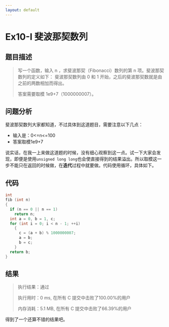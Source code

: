 ```yaml
---
layout: default
---
```


# Ex10-I 斐波那契数列

## 题目描述

>写一个函数，输入 n ，求斐波那契（Fibonacci）数列的第 n 项。斐波那契数列的定义如下：
>斐波那契数列由 0 和 1 开始，之后的斐波那契数就是由之前的两数相加而得出。
>
>答案需要取模 1e9+7（1000000007）。

## 问题分析

斐波那契数列大家都知道，不过具体到这道题目，需要注意以下几点：

- 输入是：0<=n<=100
- 答案取模1e9+7

说实话，在我一上来做这道题的时候，没有细心观察到这一点。试一下大家会发现，即便是使用`unsigned long long`也会使直接得到的结果溢出。所以取模这一步不能只在返回的时候做，在**迭代**过程中就要做。代码使用循环，具体如下。

## 代码

```c
int
fib (int n)
{
  if (n == 0 || n == 1)
    return n;
  int a = 0, b = 1, c;
  for (int i = 0; i < n - 1; ++i)
    {
      c = (a + b) % 1000000007;
      a = b;
      b = c;
    }
  return b;
}
```

## 结果

> 执行结果：通过
>
> 执行用时：0 ms, 在所有 C 提交中击败了100.00%的用户
>
> 内存消耗：5.1 MB, 在所有 C 提交中击败了66.39%的用户

得到了一个还算不错的结果吧。